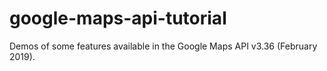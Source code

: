# google-maps-api-tutorial
Demos of some features available in the Google Maps API v3.36 (February 2019).
